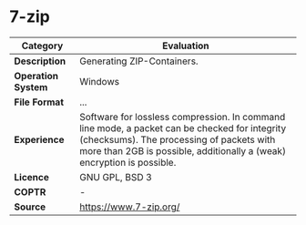 # 7-zip

| Category | Evaluation |
| --- | --- |
| **Description**  | Generating ZIP-Containers. |
| **Operation System**  | Windows  |
| **File Format** | ... |
| **Experience** | Software for lossless compression. In command line mode, a packet can be checked for integrity (checksums). The processing of packets with more than 2GB is possible, additionally a (weak) encryption is possible. |
| **Licence** | GNU GPL, BSD 3 |
| **COPTR** | - |
| **Source** | https://www.7-zip.org/ |
